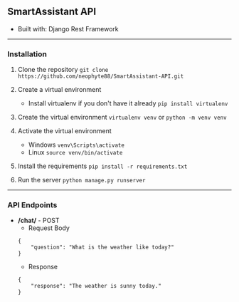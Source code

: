 ## SmartAssistant API

* Built with: Django Rest Framework

<hr>

### Installation

1. Clone the repository
`git clone https://github.com/neophyte88/SmartAssistant-API.git`

2. Create a virtual environment
    * Install virtualenv if you don't have it already
    `pip install virtualenv`

3. Create the virtual environment
    `virtualenv venv`
    or
    `python -m venv venv`

4. Activate the virtual environment
    * Windows
    `venv\Scripts\activate`
    * Linux
    `source venv/bin/activate`

5. Install the requirements
`pip install -r requirements.txt`

6. Run the server
`python manage.py runserver`


<hr>

### API Endpoints

* **/chat/** - POST
    * Request Body
    ```
    {
        "question": "What is the weather like today?"
    }
    ```
    * Response
    ```
    {
        "response": "The weather is sunny today."
    }
    ```